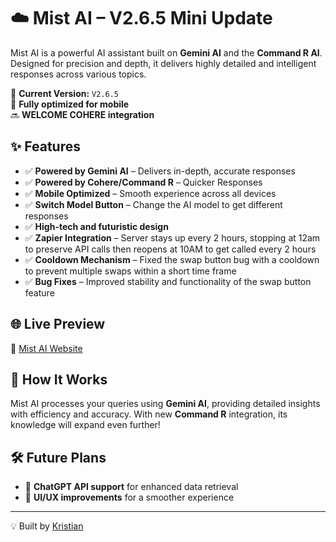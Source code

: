 # ☁️ Mist AI – V2.6.5 Mini Update

Mist AI is a powerful AI assistant built on **Gemini AI** and the **Command R AI**. Designed for precision and depth, it delivers highly detailed and intelligent responses across various topics.  

🚀 **Current Version:** `V2.6.5`  
📱 **Fully optimized for mobile**  
🔜 **WELCOME COHERE integration**

## ✨ Features  
- ✅ **Powered by Gemini AI** – Delivers in-depth, accurate responses  
- ✅ **Powered by Cohere/Command R** – Quicker Responses  
- ✅ **Mobile Optimized** – Smooth experience across all devices  
- ✅ **Switch Model Button** – Change the AI model to get different responses  
- ✅ **High-tech and futuristic design**  
- ✅ **Zapier Integration** – Server stays up every 2 hours, stopping at 12am to preserve API calls then reopens at 10AM to get called every 2 hours 
- ✅ **Cooldown Mechanism** – Fixed the swap button bug with a cooldown to prevent multiple swaps within a short time frame  
- ✅ **Bug Fixes** – Improved stability and functionality of the swap button feature  

## 🌐 Live Preview  
🔗 [Mist AI Website](https://mistai.netlify.app)  

## 📌 How It Works  
Mist AI processes your queries using **Gemini AI**, providing detailed insights with efficiency and accuracy. With new **Command R** integration, its knowledge will expand even further!  

## 🛠️ Future Plans  
- 🔹 **ChatGPT API support** for enhanced data retrieval  
- 🔹 **UI/UX improvements** for a smoother experience  

---

💡 Built by [Kristian](https://builtbykristian.netlify.app)
